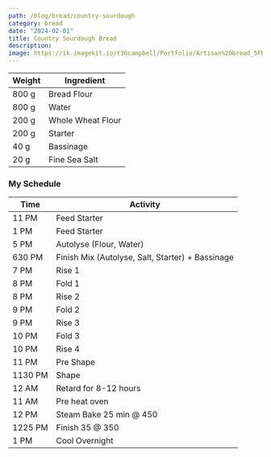 ```yaml
---
path: /blog/bread/country-sourdough
category: bread
date: "2024-02-01"
title: Country Sourdough Bread
description: 
image: https://ik.imagekit.io/t36campbell/Portfolio/Artisan%20bread_5FHostaDM.jpg
---
```


| Weight | Ingredient |
| --- | --- |
| 800 g | Bread Flour |
| 800 g | Water |
| 200 g | Whole Wheat Flour |
| 200 g | Starter |
| 40 g  | Bassinage |
| 20 g | Fine Sea Salt |

### My Schedule

| Time | Activity |
| --- | --- |
| 11 PM | Feed Starter |
| 1 PM | Feed Starter |
| 5 PM | Autolyse (Flour, Water) |
| 630 PM | Finish Mix (Autolyse, Salt, Starter) + Bassinage  |
| 7 PM | Rise 1 |
| 8 PM | Fold 1 |
| 8 PM | Rise 2 |
| 9 PM | Fold 2 |
| 9 PM | Rise 3 |
| 10 PM | Fold 3 |
| 10 PM | Rise 4 |
| 11 PM | Pre Shape |
| 1130 PM | Shape  |
| 12 AM | Retard for 8-12 hours |
| 11 AM | Pre heat oven |
| 12 PM | Steam Bake 25 min @ 450 |
| 1225 PM | Finish 35 @ 350 |
| 1 PM | Cool Overnight |